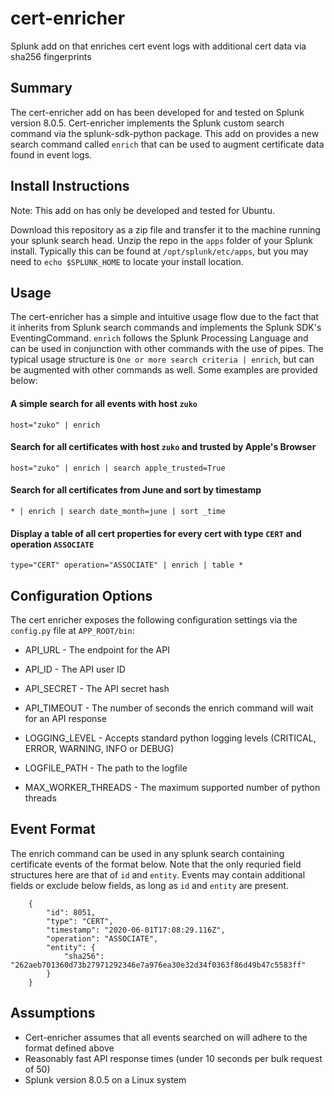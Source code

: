 # cert-enricher
Splunk add on that enriches cert event logs with additional cert data via sha256 fingerprints

## Summary
The cert-enricher add on has been developed for and tested on Splunk version 8.0.5. Cert-enricher implements the Splunk custom search command via the splunk-sdk-python package. This add on provides a new search command called `enrich` that can be used to augment certificate data found in event logs.

## Install Instructions
Note: This add on has only be developed and tested for Ubuntu.

Download this repository as a zip file and transfer it to the machine running your splunk search head. Unzip the repo in the `apps` folder of your Splunk install. Typically this can be found at `/opt/splunk/etc/apps`, but you may need to `echo $SPLUNK_HOME` to locate your install location.

## Usage
The cert-enricher has a simple and intuitive usage flow due to the fact that it inherits from Splunk search commands and implements the Splunk SDK's EventingCommand. `enrich` follows the Splunk Processing Language and can be used in conjunction with other commands with the use of pipes. The typical usage structure is `One or more search criteria | enrich`, but can be augmented with other commands as well. Some examples are provided below:

#### A simple search for all events with host `zuko`
`host="zuko" | enrich`

#### Search for all certificates with host `zuko` and trusted by Apple's Browser
`host="zuko" | enrich | search apple_trusted=True`

#### Search for all certificates from June and sort by timestamp
`* | enrich | search date_month=june | sort _time`

#### Display a table of all cert properties for every cert with type `CERT` and operation `ASSOCIATE`
`type="CERT" operation="ASSOCIATE" | enrich | table *`

## Configuration Options
The cert enricher exposes the following configuration settings via the `config.py` file at `APP_ROOT/bin`:
- API_URL - The endpoint for the API
- API_ID - The API user ID
- API_SECRET - The API secret hash
- API_TIMEOUT - The number of seconds the enrich command will wait for an API response

- LOGGING_LEVEL - Accepts standard python logging levels (CRITICAL, ERROR, WARNING, INFO or DEBUG)
- LOGFILE_PATH - The path to the logfile

- MAX_WORKER_THREADS - The maximum supported number of python threads

## Event Format
The enrich command can be used in any splunk search containing certificate events of the format below. Note that the only requried field structures here are that of `id` and `entity`. Events may contain additional fields or exclude below fields, as long as `id` and `entity` are present.

```
    {
        "id": 8051,
        "type": "CERT",
        "timestamp": "2020-06-01T17:08:29.116Z",
        "operation": "ASSOCIATE",
        "entity": {
            "sha256": "262aeb701360d73b27971292346e7a976ea30e32d34f0363f86d49b47c5583ff"
        }
    }
```

## Assumptions
- Cert-enricher assumes that all events searched on will adhere to the format defined above
- Reasonably fast API response times (under 10 seconds per bulk request of 50)
- Splunk version 8.0.5 on a Linux system
